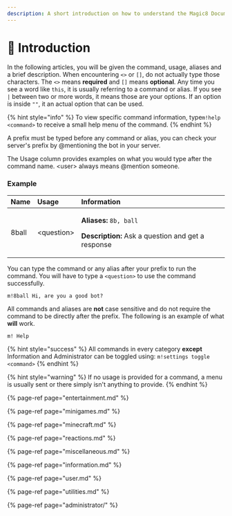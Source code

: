 ```yaml
---
description: A short introduction on how to understand the Magic8 Documentation
---
```


# 👋 Introduction

In the following articles, you will be given the command, usage, aliases and a brief description. When encountering `<>` or `[]`, do not actually type those characters. The `<>` means **required** and `[]` means **optional**. Any time you see a word like `this`, it is usually referring to a command or alias. If you see `|` between two or more words, it means those are your options. If an option is inside `""`, it an actual option that can be used.

{% hint style="info" %}
To view specific command information, type`m!help <command>` to receive a small help menu of the command.
{% endhint %}

A prefix must be typed before any command or alias, you can check your server's prefix by @mentioning the bot in your server.

The Usage column provides examples on what you would type after the command name. &lt;user&gt; always means @mention someone.

### Example

<table>
  <thead>
    <tr>
      <th style="text-align:left">Name</th>
      <th style="text-align:left">Usage</th>
      <th style="text-align:left">Information</th>
    </tr>
  </thead>
  <tbody>
    <tr>
      <td style="text-align:left">8ball</td>
      <td style="text-align:left">&lt;question&gt;</td>
      <td style="text-align:left">
        <p><b>Aliases:</b>  <code>8b, ball</code>
        </p>
        <p><b>Description:</b> Ask a question and get a response</p>
      </td>
    </tr>
  </tbody>
</table>

You can type the command or any alias after your prefix to run the command. You will have to type a `<question>` to use the command successfully.

```text
m!8ball Hi, are you a good bot?
```

All commands and aliases are **not** case sensitive and do not require the command to be directly after the prefix. The following is an example of what **will** work.

```text
m! Help
```

{% hint style="success" %}
All commands in every category **except** Information and Administrator can be toggled using: `m!settings toggle <command>`
{% endhint %}

{% hint style="warning" %}
If no usage is provided for a command, a menu is usually sent or there simply isn't anything to provide.
{% endhint %}

{% page-ref page="entertainment.md" %}

{% page-ref page="minigames.md" %}

{% page-ref page="minecraft.md" %}

{% page-ref page="reactions.md" %}

{% page-ref page="miscellaneous.md" %}

{% page-ref page="information.md" %}

{% page-ref page="user.md" %}

{% page-ref page="utilities.md" %}

{% page-ref page="administrator/" %}



